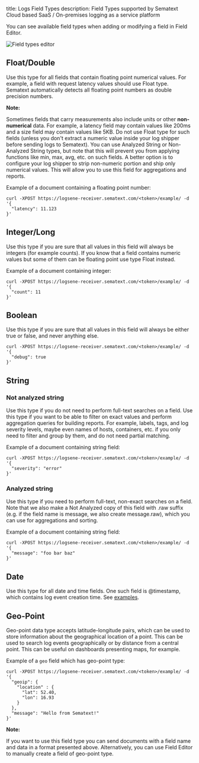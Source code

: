 title: Logs Field Types
description: Field Types supported by Sematext Cloud based SaaS / On-premises logging as a service platform

You can see available field types when adding or modifying a field in Field Editor.

<img src="/docs/images/logs/field-editor-logs-ui.png" alt="Field types editor" title="Field types editor">

## Float/Double

Use this type for all fields that contain floating point numerical values. For
example, a field with request latency values should use Float type.
Sematext automatically detects all floating point numbers as double precision
numbers.

**Note:**

Sometimes fields that carry measurements also include units or other
**non-numerical** data. For example, a latency field may contain
values like 200ms and a size field may contain values like 5KB.  Do
not use Float type for such fields (unless you don't extract a numeric
value inside your log shipper before sending logs to Sematext). You
can use Analyzed String or Non-Analyzed String types, but note that
this will prevent you from applying functions like min, max, avg, etc.
on such fields.  A better option is to configure your log shipper to
strip non-numeric portion and ship only numerical values. This will
allow you to use this field for aggregations and reports.


Example of a document containing a floating point number:

    curl -XPOST https://logsene-receiver.sematext.com/<token>/example/ -d '{
      "latency": 11.123
    }'

## Integer/Long

Use this type if you are sure that all values in this field will always be integers
(for example counts).  If you know that a field contains numeric values but some of them
can be floating point use type Float instead.

Example of a document containing integer:

    curl -XPOST https://logsene-receiver.sematext.com/<token>/example/ -d '{
      "count": 11
    }'


## Boolean

Use this type if you are sure that all values in this field will always
be either true or false, and never anything else.

    curl -XPOST https://logsene-receiver.sematext.com/<token>/example/ -d '{
      "debug": true
    }'

## String

### Not analyzed string

Use this type if you do not need to perform full-text searches on a field. Use this type if you
want to be able to filter on exact values and perform aggregation queries for building reports.
For example, labels, tags, and log severity levels, maybe even names of hosts,
containers, etc. if you only need to filter and group by them, and do not need partial matching.

Example of a document containing string field:

    curl -XPOST https://logsene-receiver.sematext.com/<token>/example/ -d '{
      "severity": "error"
    }'

### Analyzed string

Use this type if you need to perform full-text, non-exact searches on
a field. Note that we also make a Not Analyzed copy of this field with
.raw suffix (e.g. if the field name is message, we also create
message.raw), which you can use for aggregations and sorting.

Example of a document containing string field:

    curl -XPOST https://logsene-receiver.sematext.com/<token>/example/ -d '{
      "message": "foo bar baz"
    }'

## Date

Use this type for all date and time fields. One such field is @timestamp, which
contains log event creation time. See [examples](supported-date-formats).

## Geo-Point

Geo-point data type accepts latitude-longitude pairs, which can be used to store
information about the geographical location of a point. This can be used to
search log events geographically or by distance from a central point. This
can be useful on dashboards presenting maps, for example.

Example of a `geo` field which has geo-point type:

    curl -XPOST https://logsene-receiver.sematext.com/<token>/example/ -d '{
      "geoip": {
        "location" : {
          "lat": 52.40,
          "lon": 16.93
        }
      },
      "message": "Hello from Sematext!"
    }'


**Note:**

If you want to use this field type you can send documents with a field name and
data in a format presented above. Alternatively, you can use Field
Editor to manually create a field of geo-point type.
